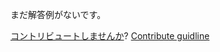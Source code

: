 
まだ解答例がないです。

[コントリビュートしませんか](https://github.com/BFEdev/BFE.dev-solutions/blob/main/problem/create-a-fake-timer-setInterval_ja.md)?  [Contribute guidline](https://github.com/BFEdev/BFE.dev-solutions#how-to-contribute)
